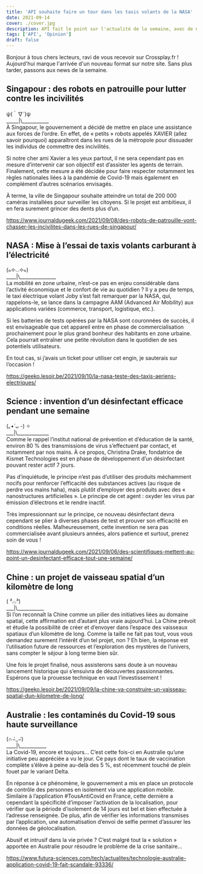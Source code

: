 ```yaml
---
title: 'API souhaite faire un tour dans les taxis volants de la NASA'
date: 2021-09-14
cover: ./cover.jpg
description: API fait le point sur l'actualité de la semaine, avec de nombreuses innovations scientifiques !
tags: ['API', 'Opinion']
draft: false
---
```

Bonjour à tous chers lecteurs, ravi de vous recevoir sur Crossplay.fr ! Aujourd'hui marque l'arrivée d'un nouveau format sur notre site. Sans plus tarder, passons aux news de la semaine.

## Singapour : des robots en patrouille pour lutter contre les incivilités

ψ(｀∇´)ψ    
\_\_\_\_\_|\\_\_\_\_\_\_\_\_\_\_\_  
À Singapour, le gouvernement a décidé de mettre en place une assistance aux forces de l’ordre. En effet, de « petits » robots appelés XAVIER (allez savoir pourquoi) apparaîtront dans les rues de la métropole pour dissuader les individus de commettre des incivilités.

Si notre cher ami Xavier a les yeux partout, il ne sera cependant pas en mesure d’intervenir car son objectif est d’assister les agents de terrain. Finalement, cette mesure a été décidée pour faire respecter notamment les règles nationales liées à la pandémie de Covid-19 mais également en complément d’autres scénarios envisagés.

À terme, la ville de Singapour souhaite atteindre un total de 200 000 caméras installées pour surveiller les citoyens. Si le projet est ambitieux, il en fera surement grincer des dents plus d’un.

https://www.journaldugeek.com/2021/09/08/des-robots-de-patrouille-vont-chasser-les-incivilites-dans-les-rues-de-singapour/

## NASA : Mise à l’essai de taxis volants carburant à l’électricité

(๑✧◡✧๑)   
\_\_\_\_|\\\_\_\_\_\_\_\_\_\_\_\_\_\_\_\_       
La mobilité en zone urbaine, n’est-ce pas en enjeu considérable dans l’activité économique et le confort de vie au quotidien ? Il y a peu de temps, le taxi électrique volant Joby s’est fait remarquer par la NASA, qui, rappelons-le, se lance dans la campagne AAM (Advanced Air Mobility) aux applications variées (commerce, transport, logistique, etc.).

Si les batteries de tests opérées par la NASA sont couronnées de succès, il est envisageable que cet appareil entre en phase de commercialisation prochainement pour le plus grand bonheur des habitants en zone urbaine. Cela pourrait entraîner une petite révolution dans le quotidien de ses potentiels utilisateurs.

En tout cas, si j’avais un ticket pour utiliser cet engin, je sauterais sur l’occasion !

https://geeko.lesoir.be/2021/09/10/la-nasa-teste-des-taxis-aeriens-electriques/

## Science : invention d’un désinfectant efficace pendant une semaine

(｡•̀ ᴗ -) ✧     
\_\_\_|\\\_\_\_\_\_\_\_\_\_\_\_\_\_   
Comme le rappel l’institut national de prévention et d’éducation de la santé, environ 80 % des transmissions de virus s’effectuent par contact, et notamment par nos mains. À ce propos, Christina Drake, fondatrice de Kismet Technologies est en phase de développement d’un désinfectant pouvant rester actif 7 jours.

Pas d’inquiétude, le principe n’est pas d’utiliser des produits méchamment nocifs pour renforcer l’efficacité des substances actives (au risque de perdre vos mains haha), mais plutôt d’employer des produits avec des « nanostructures artificielles ». Le principe de cet agent : oxyder les virus par émission d’électrons et le rendre inactif.

Très impressionnant sur le principe, ce nouveau désinfectant devra cependant se plier à diverses phases de test et prouver son efficacité en conditions réelles. Malheureusement, cette invention ne sera pas commercialisée avant plusieurs années, alors patience et surtout, prenez soin de vous !

https://www.journaldugeek.com/2021/09/06/des-scientifiques-mettent-au-point-un-desinfectant-efficace-tout-une-semaine/

## Chine : un projet de vaisseau spatial d’un kilomètre de long

( ³⌓³)  
\_\_\_|\\\_\_\_\_\_\_\_\_\_\_\_     
Si l’on reconnaît la Chine comme un pilier des initiatives liées au domaine spatial, cette affirmation est d’autant plus vraie aujourd’hui. La Chine prévoit et étudie la possibilité de créer et d’envoyer dans l’espace des vaisseaux spatiaux d’un kilomètre de long. Comme la taille ne fait pas tout, vous vous demandez surement l’intérêt d’un tel projet, non ? Eh bien, la réponse est l’utilisation future de ressources et l’exploration des mystères de l’univers, sans compter le séjour à long terme bien sûr.

Une fois le projet finalisé, nous assisterons sans doute à un nouveau lancement historique qui s’ensuivra de découvertes passionnantes. Espérons que la prouesse technique en vaut l’investissement !

https://geeko.lesoir.be/2021/09/09/la-chine-va-construire-un-vaisseau-spatial-dun-kilometre-de-long/

## Australie : les contaminés du Covid-19 sous haute surveillance

(∩⌣̀_⌣́)  
\_\_\_\_|\\\_\_\_\_\_\_\_\_\_\_\_   
La Covid-19, encore et toujours… C’est cette fois-ci en Australie qu’une initiative peu appréciée a vu le jour. Ce pays dont le taux de vaccination complète s’élève à peine au-delà des 5 %, est récemment touché de plein fouet par le variant Delta.

En réponse à ce phénomène, le gouvernement a mis en place un protocole de contrôle des personnes en isolement via une application mobile. Similaire à l’application #TousAntiCovid en France, cette dernière a cependant la spécificité d’imposer l’activation de la localisation, pour vérifier que la période d’isolement de 14 jours est bel et bien effectuée à l’adresse renseignée. De plus, afin de vérifier les informations transmises par l’application, une automatisation d’envoi de selfie permet d’assurer les données de géolocalisation.

Abusif et intrusif dans la vie privée ? C’est malgré tout la « solution » apportée en Australie pour résoudre le problème de la crise sanitaire…

https://www.futura-sciences.com/tech/actualites/technologie-australie-application-covid-19-fait-scandale-93336/

